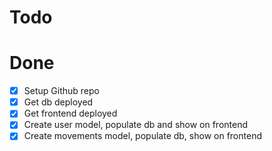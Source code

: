 # Todo

# Done

- [x] Setup Github repo
- [x] Get db deployed
- [x] Get frontend deployed
- [x] Create user model, populate db and show on frontend
- [x] Create movements model, populate db, show on frontend
